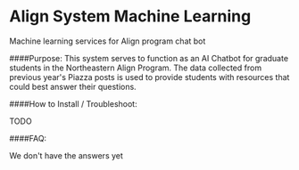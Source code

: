 # Align System Machine Learning
Machine learning services for Align program chat bot

####Purpose:
This system serves to function as an AI Chatbot for graduate students in the Northeastern Align Program. The data collected from previous year's Piazza posts is used to provide students with resources that could best answer their questions.

####How to Install / Troubleshoot:

TODO

####FAQ:

We don't have the answers yet
